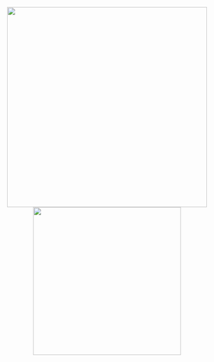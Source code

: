 
<p align="center">
  <img src = "https://github-readme-stats.vercel.app/api?username=lasting-yang" width = 460>
  <img src = "https://github-readme-stats.vercel.app/api/top-langs/?username=lasting-yang&layout=compact&hide_border=true&langs_count=10&theme=graywhite&include_all_commits=true&count_private=true" width = 340>
</p>

<!---
lasting-yang/lasting-yang is a ✨ special ✨ repository because its `README.md` (this file) appears on your GitHub profile.
You can click the Preview link to take a look at your changes.
--->
